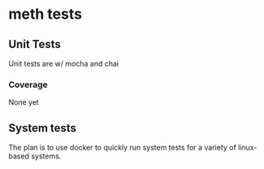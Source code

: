# meth tests

## Unit Tests

Unit tests are w/ mocha and chai

### Coverage

None yet

## System tests

The plan is to use docker to quickly run system tests for a variety of linux-based systems.
